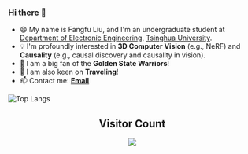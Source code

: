 ### Hi there 👋

<!--
**liuff19/liuff19** is a ✨ _special_ ✨ repository because its `README.md` (this file) appears on your GitHub profile.

Here are some ideas to get you started:

- 🔭 I’m currently working on ...
- 🌱 I’m currently learning ...
- 👯 I’m looking to collaborate on ...
- 🤔 I’m looking for help with ...
- 💬 Ask me about ...
- 📫 How to reach me: ...
- 😄 Pronouns: ...
- ⚡ Fun fact: ...
-->

+ 😄 My name is Fangfu Liu, and I'm an undergraduate student at [Department of Electronic Engineering](https://www.ee.tsinghua.edu.cn/en/), [Tsinghua University](https://www.tsinghua.edu.cn/en/). 
+ 💡 I'm profoundly interested in **3D Computer Vision** (e.g., NeRF) and **Causality** (e.g., causal discovery and causality in vision).
+ 🏀 I am a big fan of the **Golden State Warriors**!
+ 🌱 I am also keen on **Traveling**!
+ 📫 Contact me: [**Email**](mailto:liuff19@mails.tsinghua.edu.cn)

![Top Langs](https://github-readme-stats.vercel.app/api/top-langs/?username=liuff19&layout=compact&theme=aura)

<!-- ![Fangfu's GitHub stats](https://github-readme-stats.vercel.app/api?username=liuff19&show_icons=true&theme=aura) -->

## <center> Visitor Count
<p align="center"> 
  <img src="https://profile-counter.glitch.me/liuff19/count.svg" />
</p>
